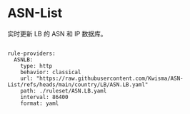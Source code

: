 
# ASN-List

实时更新 LB 的 ASN 和 IP 数据库。

<pre><code class="language-javascript">
rule-providers:
  ASNLB:
    type: http
    behavior: classical
    url: "https://raw.githubusercontent.com/Kwisma/ASN-List/refs/heads/main/country/LB/ASN.LB.yaml"
    path: ./ruleset/ASN.LB.yaml
    interval: 86400
    format: yaml
</code></pre>